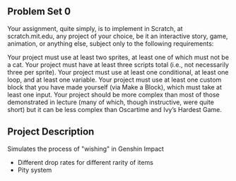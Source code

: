 Problem Set 0
---
Your assignment, quite simply, is to implement in Scratch, at scratch.mit.edu, any project of your choice, be it an interactive story, game, animation, or anything else, subject only to the following requirements:

Your project must use at least two sprites, at least one of which must not be a cat.
Your project must have at least three scripts total (i.e., not necessarily three per sprite).
Your project must use at least one conditional, at least one loop, and at least one variable.
Your project must use at least one custom block that you have made yourself (via Make a Block), which must take at least one input.
Your project should be more complex than most of those demonstrated in lecture (many of which, though instructive, were quite short) but it can be less complex than Oscartime and Ivy’s Hardest Game.


**Project Description**
---

Simulates the process of "wishing" in Genshin Impact

- Different drop rates for different rarity of items
- Pity system
